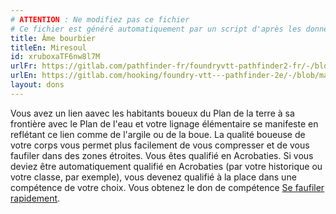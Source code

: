 ```yaml
---
# ATTENTION : Ne modifiez pas ce fichier
# Ce fichier est généré automatiquement par un script d'après les données du module Foundry VTT officiel et de sa traduction
title: Âme bourbier
titleEn: Miresoul
id: xruboxaTF6nw8l7M
urlFr: https://gitlab.com/pathfinder-fr/foundryvtt-pathfinder2-fr/-/blob/master/data/feats/xruboxaTF6nw8l7M.htm
urlEn: https://gitlab.com/hooking/foundry-vtt---pathfinder-2e/-/blob/master/packs/data/feats.db/miresoul.json
layout: dons
---
```

Vous avez un lien aavec les habitants boueux du Plan de la terre à sa frontière avec le Plan de l'eau et votre lignage élémentaire se manifeste en reflétant ce lien comme de l'argile ou de la boue. La qualité boueuse de votre corps vous permet plus facilement de vous compresser et de vous faufiler dans des zones étroites. Vous êtes qualifié en Acrobaties. Si vous deviez être automatiquement qualifié en Acrobaties (par votre historique ou votre classe, par exemple), vous devenez qualifié à la place dans une compétence de votre choix. Vous obtenez le don de compétence [Se faufiler rapidement](se-faufiler-rapidement.html).

